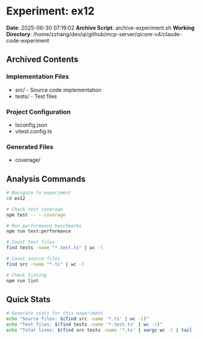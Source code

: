# Experiment: ex12

**Date**: 2025-06-30 07:19:02
**Archive Script**: archive-experiment.sh
**Working Directory**: /home/zzhang/dev/qi/github/mcp-server/qicore-v4/claude-code-experiment

## Archived Contents

### Implementation Files
- src/ - Source code implementation
- tests/ - Test files

### Project Configuration
- tsconfig.json
- vitest.config.ts

### Generated Files
- coverage/

## Analysis Commands

```bash
# Navigate to experiment
cd ex12

# Check test coverage
npm test -- --coverage

# Run performance benchmarks  
npm run test:performance

# Count test files
find tests -name "*.test.ts" | wc -l

# Count source files
find src -name "*.ts" | wc -l

# Check linting
npm run lint
```

## Quick Stats

```bash
# Generate stats for this experiment
echo "Source files: $(find src -name '*.ts' | wc -l)"
echo "Test files: $(find tests -name '*.test.ts' | wc -l)"
echo "Total lines: $(find src tests -name '*.ts' | xargs wc -l | tail -1)"
```
